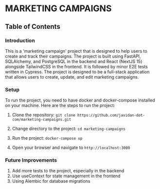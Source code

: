 # MARKETING CAMPAIGNS

## Table of Contents

### Introduction

This is a 'marketing campaign' project that is designed to help users to create and track their campaigns. The project is built using FastAPI, SQLAlchemy, and PostgreSQL in the backend and React (NextJS 15) alongside TailwindCSS in the frontend. It is followed by minor E2E tests written in Cypress. The project is designed to be a full-stack application that allows users to create, update, and edit marketing campaigns.

### Setup

To run the project, you need to have docker and docker-compose installed on your machine. Here are the steps to run the project:

1. Clone the repository: `git clone https://github.com/javidan-dot-com/marketing-campaigns.git`

2. Change directory to the project: `cd marketing-campaigns`

3. Run the project: `docker-compose up`

4. Open your browser and navigate to `http://localhost:3000`

### Future Improvements

1. Add more tests to the project, especially in the backend
2. Use useContext for state management in the frontend
3. Using Alembic for database migrations
